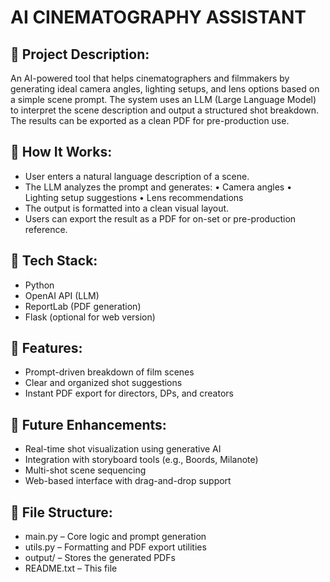AI CINEMATOGRAPHY ASSISTANT  
============================

📌 Project Description:
-----------------------
An AI-powered tool that helps cinematographers and filmmakers by generating ideal camera angles, lighting setups, and lens options based on a simple scene prompt. The system uses an LLM (Large Language Model) to interpret the scene description and output a structured shot breakdown. The results can be exported as a clean PDF for pre-production use.

🧠 How It Works:
----------------
- User enters a natural language description of a scene.
- The LLM analyzes the prompt and generates:
  • Camera angles
  • Lighting setup suggestions
  • Lens recommendations
- The output is formatted into a clean visual layout.
- Users can export the result as a PDF for on-set or pre-production reference.

🔧 Tech Stack:
--------------
- Python
- OpenAI API (LLM)
- ReportLab (PDF generation)
- Flask (optional for web version)

🚀 Features:
------------
- Prompt-driven breakdown of film scenes
- Clear and organized shot suggestions
- Instant PDF export for directors, DPs, and creators

🔮 Future Enhancements:
-----------------------
- Real-time shot visualization using generative AI
- Integration with storyboard tools (e.g., Boords, Milanote)
- Multi-shot scene sequencing
- Web-based interface with drag-and-drop support

📁 File Structure:
------------------
- main.py        – Core logic and prompt generation
- utils.py       – Formatting and PDF export utilities
- output/        – Stores the generated PDFs
- README.txt     – This file

